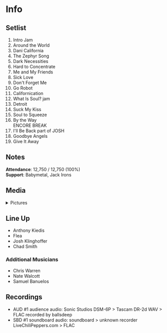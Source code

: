 # Info

## Setlist

1. Intro Jam
2. Around the World
3. Dani California
4. The Zephyr Song
5. Dark Necessities
6. Hard to Concentrate
7. Me and My Friends
8. Sick Love
9. Don't Forget Me
10. Go Robot
11. Californication
12. What Is Soul? jam
13. Detroit
14. Suck My Kiss
15. Soul to Squeeze
16. By the Way
<br> ENCORE BREAK
17. I'll Be Back part of JOSH
18. Goodbye Angels
19. Give It Away

## Notes

**Attendance**: 12,750 / 12,750 (100%)
<br>
**Support**: Babymetal, Jack Irons

## Media 

<details>
  <summary>Pictures</summary>
  <!--<img alt="Setlist" title="Setlist" src="_.jpg" height="200" />
  <img alt="Clipping" title="Clipping" src="_.jpg" height="200" />
  <img alt="Flyer" title="Flyer" src="_.jpg" height="200" />-->
</details>

## Line Up

* Anthony Kiedis
* Flea
* Josh Klinghoffer
* Chad Smith

### Additional Musicians

* Chris Warren  
* Nate Walcott  
* Samuel Banuelos

## Recordings

* AUD #1 audience audio: Sonic Studios DSM-6P > Tascam DR-2d WAV > FLAC recorded by ballsdeep
* SBD #1 soundboard audio: soundboard > unknown recorder LiveChiliPeppers.com > FLAC
